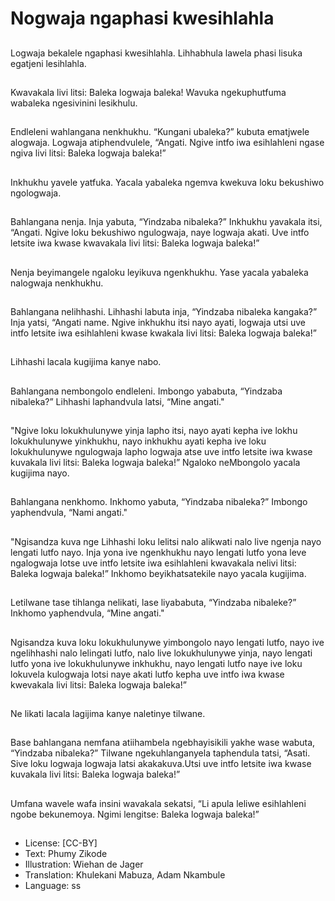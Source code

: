 # Nogwaja ngaphasi kwesihlahla

##
Logwaja bekalele ngaphasi
kwesihlahla.
Lihhabhula lawela phasi lisuka
egatjeni lesihlahla.

##
Kwavakala livi litsi: Baleka
logwaja baleka!
Wavuka ngekuphutfuma
wabaleka ngesivinini lesikhulu.

##
Endleleni wahlangana
nenkhukhu. “Kungani ubaleka?”
kubuta ematjwele alogwaja.
Logwaja atiphendvulele,
“Angati. Ngive intfo iwa
esihlahleni ngase ngiva livi litsi:
Baleka logwaja baleka!”

##
Inkhukhu yavele yatfuka.
Yacala yabaleka ngemva
kwekuva loku bekushiwo
ngologwaja.

##
Bahlangana nenja. Inja yabuta,
“Yindzaba nibaleka?”
Inkhukhu yavakala itsi, “Angati.
Ngive loku bekushiwo
ngulogwaja, naye logwaja akati.
Uve intfo letsite iwa kwase
kwavakala livi litsi: Baleka
logwaja baleka!”

##
Nenja beyimangele ngaloku
leyikuva ngenkhukhu.
Yase yacala yabaleka nalogwaja
nenkhukhu.

##
Bahlangana nelihhashi. Lihhashi
labuta inja, “Yindzaba nibaleka
kangaka?”
Inja yatsi, “Angati name. Ngive
inkhukhu itsi nayo ayati,
logwaja utsi uve intfo letsite iwa
esihlahleni kwase kwakala livi
litsi: Baleka logwaja baleka!”

##
Lihhashi lacala kugijima kanye
nabo.

##
Bahlangana nembongolo
endleleni. Imbongo yababuta,
“Yindzaba nibaleka?”
Lihhashi laphandvula latsi,
“Mine angati."

##
"Ngive loku lokukhulunywe yinja
lapho itsi, nayo ayati kepha ive
lokhu lokukhulunywe
yinkhukhu, nayo inkhukhu ayati
kepha ive loku lokukhulunywe
ngulogwaja lapho logwaja atse
uve intfo letsite iwa kwase
kuvakala livi litsi: Baleka
logwaja baleka!”
Ngaloko neMbongolo yacala
kugijima nayo.

##
Bahlangana nenkhomo.
Inkhomo yabuta, “Yindzaba
nibaleka?”
Imbongo yaphendvula, “Nami
angati."

##
"Ngisandza kuva nge Lihhashi
loku lelitsi nalo alikwati nalo live
ngenja nayo lengati lutfo nayo.
Inja yona ive ngenkhukhu nayo
lengati lutfo yona leve
ngalogwaja lotse uve intfo
letsite iwa esihlahleni
kwavakala nelivi litsi: Baleka
logwaja baleka!”
Inkhomo beyikhatsatekile nayo
yacala kugijima.

##
Letilwane tase tihlanga nelikati,
lase liyababuta, “Yindzaba
nibaleke?”
Inkhomo yaphendvula, “Mine
angati."

##
Ngisandza kuva loku lokukhulunywe yimbongolo nayo
lengati lutfo, nayo ive ngelihhashi nalo lelingati lutfo, nalo
live lokukhulunywe yinja, nayo lengati lutfo yona ive
lokukhulunywe inkhukhu, nayo lengati lutfo naye ive loku
lokuvela kulogwaja lotsi naye akati lutfo kepha uve intfo
iwa kwase kwevakala livi litsi: Baleka logwaja baleka!”

##
Ne likati lacala lagijima kanye
naletinye tilwane.

##
Base bahlangana nemfana
atiihambela ngebhayisikili
yakhe wase wabuta, “Yindzaba
nibaleka?”
Tilwane ngekuhlanganyela
taphendula tatsi, “Asati. Sive
loku logwaja logwaja latsi
akakakuva.Utsi uve intfo letsite
iwa kwase kuvakala livi litsi:
Baleka logwaja baleka!”

##
Umfana wavele wafa insini
wavakala sekatsi, “Li apula
leliwe esihlahleni ngobe
bekunemoya. Ngimi lengitse:
Baleka logwaja baleka!”

##
* License: [CC-BY]
* Text: Phumy Zikode
* Illustration: Wiehan de Jager
* Translation: Khulekani Mabuza, Adam Nkambule
* Language: ss
